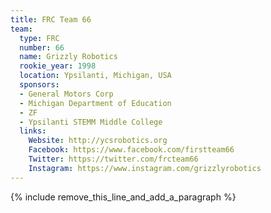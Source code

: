 ```yaml
---
title: FRC Team 66
team:
  type: FRC
  number: 66
  name: Grizzly Robotics
  rookie_year: 1998
  location: Ypsilanti, Michigan, USA
  sponsors:
  - General Motors Corp
  - Michigan Department of Education
  - ZF
  - Ypsilanti STEMM Middle College
  links:
    Website: http://ycsrobotics.org
    Facebook: https://www.facebook.com/firstteam66
    Twitter: https://twitter.com/frcteam66
    Instagram: https://www.instagram.com/grizzlyrobotics
---
```


{% include remove_this_line_and_add_a_paragraph %}